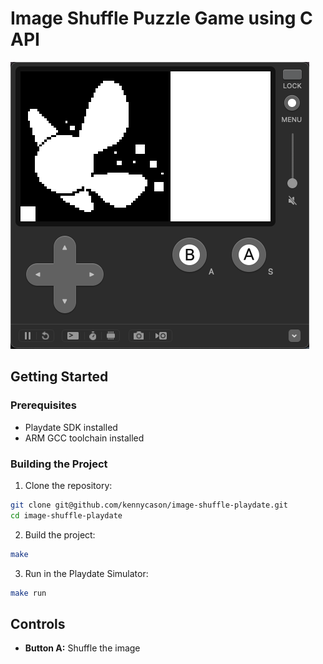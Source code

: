 # Image Shuffle Puzzle Game using C API

![Screenshot](screenshot.png)

## Getting Started

### Prerequisites

- Playdate SDK installed
- ARM GCC toolchain installed

### Building the Project

1. Clone the repository:

```bash
git clone git@github.com/kennycason/image-shuffle-playdate.git
cd image-shuffle-playdate
```

2. Build the project:

```bash
make
```

3. Run in the Playdate Simulator:

```bash
make run
```

## Controls

- **Button A:** Shuffle the image